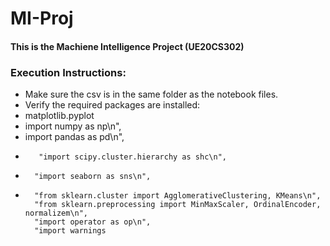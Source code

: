 # MI-Proj
#### This is the Machiene Intelligence Project (UE20CS302) 

### Execution Instructions:
* Make sure the csv is in the same folder as the notebook files.
* Verify the required packages are installed: 
* matplotlib.pyplot
* import numpy as np\n",
* import pandas as pd\n",
*        "import scipy.cluster.hierarchy as shc\n",
*       "import seaborn as sns\n",
*       "from sklearn.cluster import AgglomerativeClustering, KMeans\n",
        "from sklearn.preprocessing import MinMaxScaler, OrdinalEncoder, normalizem\n",
        "import operator as op\n",
        "import warnings
